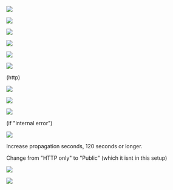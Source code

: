 ![](images/2025-04-03-02-23-37-image.png)

![](images/2025-04-03-02-24-13-image.png)

![](images/2025-04-03-02-25-08-image.png)

![](images/2025-04-03-02-26-16-image.png)

![](images/2025-04-03-02-27-20-image.png)

![](images/2025-04-03-02-28-13-image.png)

(http)

![](images/2025-04-03-02-28-45-image.png)

![](images/2025-04-03-02-29-47-image.png)

![](images/2025-04-03-02-31-29-image.png)

(if "internal error")

![](images/2025-04-03-02-33-41-image.png)

Increase propagation seconds, 120 seconds or longer.

Change from "HTTP only" to "Public" (which it isnt in this setup)

![](images/2025-04-03-02-37-09-image.png)

![](images/2025-04-03-02-38-50-image.png)
